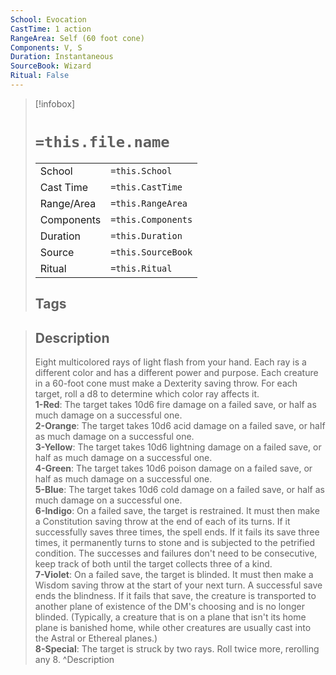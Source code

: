 ```yaml
---
School: Evocation
CastTime: 1 action
RangeArea: Self (60 foot cone)
Components: V, S
Duration: Instantaneous
SourceBook: Wizard
Ritual: False
---
```

> [!infobox]
>
> # `=this.file.name`
> |            |                    |
> | ---------- | ------------------ |
> | School     | `=this.School`     |
> | Cast Time  | `=this.CastTime`   |
> | Range/Area | `=this.RangeArea`  |
> | Components | `=this.Components` |
> | Duration   | `=this.Duration`   |
> | Source     | `=this.SourceBook` |
> | Ritual     | `=this.Ritual`     |
>## Tags
>

> ## Description
> Eight multicolored rays of light flash from your hand. Each ray is a different color and has a different power and purpose. Each creature in a 60-foot cone must make a Dexterity saving throw. For each target, roll a d8 to determine which color ray affects it.<br> <b>1-Red</b>: The target takes 10d6 fire damage on a failed save, or half as much damage on a successful one.<br> <b>2-Orange</b>: The target takes 10d6 acid damage on a failed save, or half as much damage on a successful one.<br> <b>3-Yellow</b>: The target takes 10d6 lightning damage on a failed save, or half as much damage on a successful one.<br> <b>4-Green</b>: The target takes 10d6 poison damage on a failed save, or half as much damage on a successful one.<br> <b>5-Blue</b>: The target takes 10d6 cold damage on a failed save, or half as much damage on a successful one.<br> <b>6-Indigo</b>: On a failed save, the target is restrained. It must then make a Constitution saving throw at the end of each of its turns. If it successfully saves three times, the spell ends. If it fails its save three times, it permanently turns to stone and is subjected to the petrified condition. The successes and failures don't need to be consecutive, keep track of both until the target collects three of a kind.<br> <b>7-Violet</b>: On a failed save, the target is blinded. It must then make a Wisdom saving throw at the start of your next turn. A successful save ends the blindness. If it fails that save, the creature is transported to another plane of existence of the DM's choosing and is no longer blinded. (Typically, a creature that is on a plane that isn't its home plane is banished home, while other creatures are usually cast into the Astral or Ethereal planes.)<br> <b>8-Special</b>: The target is struck by two rays. Roll twice more, rerolling any 8. 
> ^Description